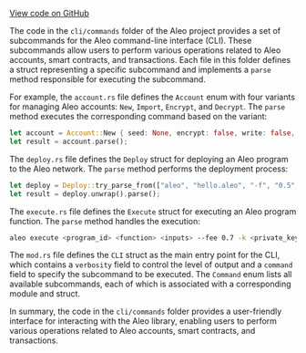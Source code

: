 [View code on GitHub](https://github.com/AleoHQ/aleo/.autodoc/docs/json/cli/commands)

The code in the `cli/commands` folder of the Aleo project provides a set of subcommands for the Aleo command-line interface (CLI). These subcommands allow users to perform various operations related to Aleo accounts, smart contracts, and transactions. Each file in this folder defines a struct representing a specific subcommand and implements a `parse` method responsible for executing the subcommand.

For example, the `account.rs` file defines the `Account` enum with four variants for managing Aleo accounts: `New`, `Import`, `Encrypt`, and `Decrypt`. The `parse` method executes the corresponding command based on the variant:

```rust
let account = Account::New { seed: None, encrypt: false, write: false, password: None };
let result = account.parse();
```

The `deploy.rs` file defines the `Deploy` struct for deploying an Aleo program to the Aleo network. The `parse` method performs the deployment process:

```rust
let deploy = Deploy::try_parse_from(["aleo", "hello.aleo", "-f", "0.5", "-k", &private_key.to_string()]);
let result = deploy.unwrap().parse();
```

The `execute.rs` file defines the `Execute` struct for executing an Aleo program function. The `parse` method handles the execution:

```sh
aleo execute <program_id> <function> <inputs> --fee 0.7 -k <private_key>
```

The `mod.rs` file defines the `CLI` struct as the main entry point for the CLI, which contains a `verbosity` field to control the level of output and a `command` field to specify the subcommand to be executed. The `Command` enum lists all available subcommands, each of which is associated with a corresponding module and struct.

In summary, the code in the `cli/commands` folder provides a user-friendly interface for interacting with the Aleo library, enabling users to perform various operations related to Aleo accounts, smart contracts, and transactions.
